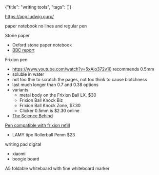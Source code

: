 {"title": "writing tools", "tags": []}

https://app.ludwig.guru/

paper notebook no lines and regular pen

Stone paper
* Oxford stone paper notebook
* [BBC report](https://www.youtube.com/watch?v=LIJxoCRreM8)

Frixion pen
* https://www.youtube.com/watch?v=5xAjo372v10 recommends 0.5mm
* soluble in water
* not too thin to scratch the pages, not too think to cause blotchness
* last much longer than 0.7 and 0.38 options
* variants
  * metal body on the Frixion Ball LX, $30
  * Frixion Ball Knock Biz
  * Frixion Ball Knock Zone, $7.30
  * Clicker 0.5mm is $2.30 online
* [The Science Behind](https://www.nippon.com/en/features/c00520/)

[Pen compatible with frixion refill](https://www.jetpens.com/Pilot-FriXion-Ball-Gel-Pen-Refill-0.5-mm-Black-Pack-of-3/pd/5954/compatible)
* LAMY tipo Rollerball Penm $23

writing pad digital
* xiaomi
* boogie board

A5 foldable whiteboard with fine whiteboard marker

